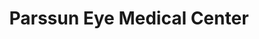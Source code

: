 ---
title: "Parssun Eye Medical Center"
url: /richmond-hill/parssun-eye-medical-center/
shop: optician
---
